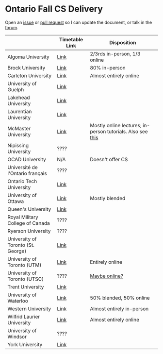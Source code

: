 # Ontario Fall CS Delivery

Open an [issue](https://github.com/jnguyen1098/ontario-fall-cs-delivery/issues/new?assignees=jnguyen1098&labels=documentation&template=edit-request.md&title=) or [pull request](https://github.com/jnguyen1098/ontario-fall-cs-delivery/pulls) so I can update the document, or talk in the [forum](https://github.com/jnguyen1098/ontario-fall-cs-delivery/discussions).

|                                    | Timetable Link                                                                                                                | Disposition                                                                                                                                                        |
|------------------------------------|-------------------------------------------------------------------------------------------------------------------------------|--------------------------------------------------------------------------------------------------------------------------------------------------------------------|
| Algoma University                  | [Link](https://algomau.ca/course-schedules/)                                                                                  | 2/3rds in-person, 1/3 online                                                                                                                                       |
| Brock University                   | [Link](https://brocku.ca/guides-and-timetables/timetables/?session=fw&type=ug&level=all&program=COSC)                         | 80% in-person                                                                                                                                                      |
| Carleton University                | [Link](https://central.carleton.ca/prod/bwysched.p_select_term?wsea_code=EXT)                                                 | Almost entirely online                                                                                                                                             |
| University of Guelph               | [Link](https://webadvisor.uoguelph.ca/)                                                                                       |                                                                                                                                                                    |
| Lakehead University                | [Link](https://www.lakeheadu.ca/timetable)                                                                                    |                                                                                                                                                                    |
| Laurentian University              | [Link](https://selfservice.laurentian.ca/Student/Courses)                                                                     |                                                                                                                                                                    |
| McMaster University                | [Link](https://mytimetable.mcmaster.ca/)                                                                                      | Mostly online lectures; in-person tutorials. Also see [this](https://www.reddit.com/r/McMaster/comments/nrirpm/letter_from_science_dean_to_professors_about_fall/) |
| Nipissing University               | ????                                                                                                                          |                                                                                                                                                                    |
| OCAD University                    | N/A                                                                                                                           | Doesn't offer CS                                                                                                                                                   |
| Université de l'Ontario français   | ????                                                                                                                          |                                                                                                                                                                    |
| Ontario Tech University            | [Link](https://ssp.mycampus.ca/StudentRegistrationSsb/ssb/term/termSelection?mode=search&mepCode=UOIT#Search%20for%20courses) |                                                                                                                                                                    |
| University of Ottawa               | [Link](https://catalogue.uottawa.ca/en/courses/)                                                                              | Mostly blended                                                                                                                                                     |
| Queen's University                 | [Link](http://www.queensu.ca/registrar/solus-class-schedule)                                                                  |                                                                                                                                                                    |
| Royal Military College of Canada   | ????                                                                                                                          |                                                                                                                                                                    |
| Ryerson University                 | ????                                                                                                                          |                                                                                                                                                                    |
| University of Toronto (St. George) | [Link](http://timetable.iit.artsci.utoronto.ca/)                                                                              |                                                                                                                                                                    |
| University of Toronto (UTM)        | [Link](https://student.utm.utoronto.ca/timetable/)                                                                            | Entirely online                                                                                                                                                    |
| University of Toronto (UTSC)       | ????                                                                                                                          | [Maybe online?](https://www.utsc.utoronto.ca/registrar/timetable)                                                                                                  |
| Trent University                   | [Link](https://www.trentu.ca/WebAdvisor/WebAdvisor)                                                                           |                                                                                                                                                                    |
| University of Waterloo             | [Link](https://classes.uwaterloo.ca/under.html)                                                                               | 50% blended, 50% online                                                                                                                                            |
| Western University                 | [Link](https://studentservices.uwo.ca/secure/timetables/mastertt/ttindex.cfm)                                                 | Almost entirely in-person                                                                                                                                          |
| Wilfrid Laurier University         | [Link](https://loris.wlu.ca/register/ssb/registration/registration)                                                           | Almost entirely online                                                                                                                                             |
| University of Windsor              | ????                                                                                                                          |                                                                                                                                                                    |
| York University                    | [Link](https://w2prod.sis.yorku.ca/Apps/WebObjects/cdm.woa/)                                                                  |                                                                                                                                                                    | Blended
